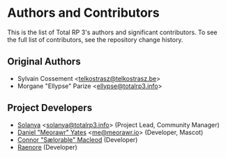 # Authors and Contributors

This is the list of Total RP 3's authors and significant contributors. To see the full list of contributors, see the repository change history.

## Original Authors

- Sylvain Cossement \<telkostrasz@telkostrasz.be>
- Morgane "Ellypse" Parize \<ellypse@totalrp3.info>

## Project Developers

- [Solanya](https://bsky.app/profile/solanya.bsky.social) \<solanya@totalrp3.info> (Project Lead, Community Manager)
- [Daniel "Meorawr" Yates](https://bsky.app/profile/meorawr.bsky.social) \<me@meorawr.io> (Developer, Mascot)
- [Connor "Sælorable" Macleod](https://twitter.com/Saelorable) (Developer)
- [Raenore](https://bsky.app/profile/dawnsong.me) (Developer)

